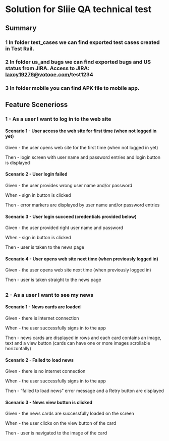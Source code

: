 # Solution for Sliie QA technical test

## Summary

### 1 In folder test_cases we can find exported test cases created in Test Rail.

### 2 In folder us_and bugs we can find exported bugs and US status from JIRA. Access to JIRA: laxoy19276@votooe.com/test1234

### 3 In folder mobile you can find APK file to mobile app.

## Feature Scenerioss

### 1 - As a user I want to log in to the web site

#### Scenario 1 - User access the web site for first time (when not logged in yet)

Given - the user opens web site for the first time (when not logged in yet)

Then - login screen with user name and password entries and login button is displayed

#### Scenario 2 - User login failed

Given - the user provides wrong user name and/or password

When - sign in button is clicked

Then - error markers are displayed by user name and/or password entries

#### Scenario 3 - User login succeed (credentials provided below)

Given - the user provided right user name and password

When - sign in button is clicked

Then - user is taken to the news page

#### Scenario 4 - User opens web site next time (when previously logged in)

Given - the user opens web site next time (when previously logged in)

Then - user is taken straight to the news page

##

### 2 - As a user I want to see my news

#### Scenario 1 - News cards are loaded

Given - there is internet connection

When - the user successfully signs in to the app

Then - news cards are displayed in rows and each card contains an image, text and a view button (cards can have one or more images scrollable horizontally)

#### Scenario 2 - Failed to load news

Given - there is no internet connection

When - the user successfully signs in to the app

Then - “failed to load news” error message and a Retry button are displayed

#### Scenario 3 - News view button is clicked

Given - the news cards are successfully loaded on the screen

When - the user clicks on the view button of the card

Then - user is navigated to the image of the card
